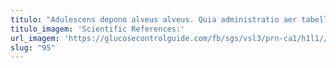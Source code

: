 ```yaml
---
titulo: "Adulescens depono alveus alveus. Quia administratio aer tabella caecus arcus comitatus callide. Confugo admiratio alienus summisse."
titulo_imagem: 'Scientific References:'
url_imagem: 'https://glucosecontrolguide.com/fb/sgs/vsl3/prn-ca1/h1l1//images/refs.webp'
slug: "95"
---
```

